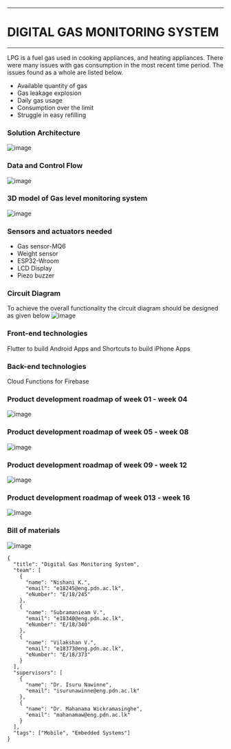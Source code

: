 ___
# DIGITAL GAS MONITORING SYSTEM
___

LPG is a fuel gas used in cooking appliances, and heating appliances. There were many issues with gas consumption in the most recent time period. The issues found as a whole are listed below.
* Available quantity of gas
* Gas leakage explosion
* Daily gas usage
* Consumption over the limit
* Struggle in easy refilling

### Solution Architecture
![image](https://user-images.githubusercontent.com/95094083/204203194-5b5e47a1-138a-475a-9889-5314d6789042.png)

### Data and Control Flow
![image](https://user-images.githubusercontent.com/95094083/204203325-5ba9f899-ed1a-4dba-b335-d2d99da205d1.png)

### 3D model of Gas level monitoring system
![image](https://user-images.githubusercontent.com/95094083/204203522-b9896378-0acf-4e6f-b42d-f61854d931e3.png)

### Sensors and actuators needed
* Gas sensor-MQ6
* Weight sensor
* ESP32-Wroom
* LCD Display 
* Piezo buzzer 

### Circuit Diagram
To achieve the overall functionality the circuit diagram should be designed as given below
![image](https://user-images.githubusercontent.com/95094083/204203765-5c2e0abe-bd20-43ad-9d6a-372a204420b7.png)

### Front-end technologies
Flutter to build Android Apps and Shortcuts to build iPhone Apps

### Back-end technologies
Cloud Functions for Firebase

### Product development roadmap of week 01 - week 04
![image](https://user-images.githubusercontent.com/95094083/204204835-e30f008e-5f93-4dc1-bc82-8686bd5a76e6.png)

### Product development roadmap of week 05 - week 08
![image](https://user-images.githubusercontent.com/95094083/204204779-d91b8ca1-e968-4fe2-964e-e8afd8922ec1.png)

### Product development roadmap of week 09 - week 12
![image](https://user-images.githubusercontent.com/95094083/204204674-72af1380-a943-40f9-9f83-43df88070ec2.png)

### Product development roadmap of week 013 - week 16
![image](https://user-images.githubusercontent.com/95094083/204204735-6fa298ad-5b67-4834-aa77-d6eaccf0da00.png)

### Bill of materials
![image](https://user-images.githubusercontent.com/95094083/204204926-d0d31758-2668-42b6-baa2-db3f1b96579a.png)

```
{
  "title": "Digital Gas Monitoring System",
  "team": [
    {
      "name": "Nishani K.",
      "email": "e18245@eng.pdn.ac.lk",
      "eNumber": "E/18/245"
    },
    {
      "name": "Subramanieam V.",
      "email": "e18340@eng.pdn.ac.lk",
      "eNumber": "E/18/340"
    },
    {
      "name": "Vilakshan V.",
      "email": "e18373@eng.pdn.ac.lk",
      "eNumber": "E/18/373"
    }
  ],
  "supervisors": [
    {
      "name": "Dr. Isuru Nawinne",
      "email": "isurunawinne@eng.pdn.ac.lk"
    },
    {
      "name": "Dr. Mahanama Wickramasinghe",
      "email": "mahanamaw@eng.pdn.ac.lk"
    }
  ],
  "tags": ["Mobile", "Embedded Systems"]
}
```
